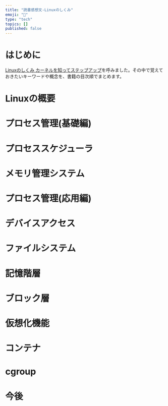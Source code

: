```yaml
---
title: "読書感想文-Linuxのしくみ"
emoji: "🍣"
type: "tech"
topics: []
published: false
---
```


# はじめに
[Linuxのしくみ カーネルを知ってステップアップ]()を呼みました。その中で覚えておきたいキーワードや概念を、書籍の目次順でまとめます。

# Linuxの概要

# プロセス管理(基礎編)

# プロセススケジューラ

# メモリ管理システム

# プロセス管理(応用編)

# デバイスアクセス

# ファイルシステム

# 記憶階層

# ブロック層

# 仮想化機能

# コンテナ

# cgroup

# 今後